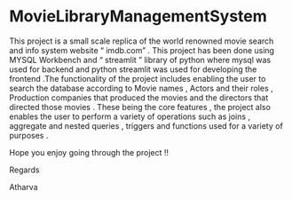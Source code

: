 # MovieLibraryManagementSystem #

This project is a small scale replica of the world renowned movie search and info
system website “ imdb.com” . This project has been done using MYSQL
Workbench and “ streamlit ” library of python where mysql was used for
backend and python streamlit was used for developing the frontend .The
functionality of the project includes enabling the user to search the database
according to Movie names , Actors and their roles , Production companies that
produced the movies and the directors that directed those movies . These being
the core features , the project also enables the user to perform a variety of
operations such as joins , aggregate and nested queries , triggers and functions
used for a variety of purposes .

Hope you enjoy going through the project !!

Regards

Atharva 
